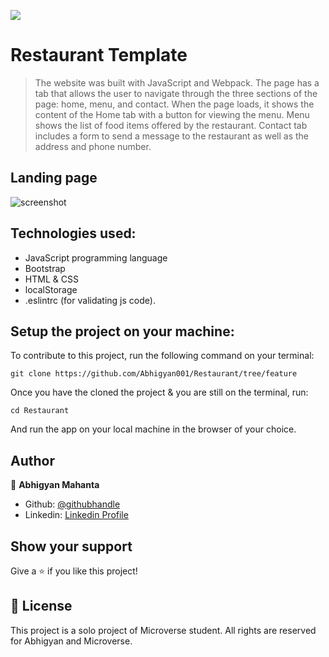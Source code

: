 ![](https://img.shields.io/badge/Microverse-blueviolet)

# Restaurant Template

> The website was built with JavaScript and Webpack. The page has a tab that allows the user to navigate through the three sections of the page: home, menu, and contact. When the page loads, it shows the content of the Home tab with a button for viewing the menu. Menu shows the list of food items offered by the restaurant. Contact tab includes a form to send a message to the restaurant as well as the address and phone number.

## Landing page

![screenshot](../img/ss2.PNG)

## Technologies used:
- JavaScript programming language
- Bootstrap
- HTML & CSS
- localStorage
- .eslintrc (for validating js code).

## Setup the project on your machine:

To contribute to this project, run the following command on your terminal:
```
git clone https://github.com/Abhigyan001/Restaurant/tree/feature
```

Once you have the cloned the project & you are still on the terminal, run:
```
cd Restaurant
```

And run the app on your local machine in the browser of your choice.

## Author

👤 **Abhigyan Mahanta**

- Github: [@githubhandle](https://github.com/Abhigyan001)
- Linkedin: [Linkedin Profile](https://www.linkedin.com/in/abhigyan001/)

## Show your support

Give a ⭐️ if you like this project!

## 📝 License

This project is a solo project of Microverse student. All rights are reserved for Abhigyan and Microverse.
